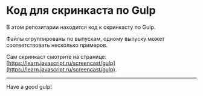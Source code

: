 # Код для скринкаста по Gulp

В этом репозитарии находится код к скринкасту по Gulp.

Файлы сгруппированы по выпускам, одному выпуску может соответствовать несколько примеров.

Сам скринкаст смотрите на странице: [https://learn.javascript.ru/screencast/gulp](https://learn.javascript.ru/screencast/gulp).

-------------------
Have a good gulp!

